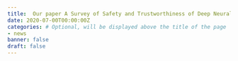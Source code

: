 ```yaml
---
title:  Our paper A Survey of Safety and Trustworthiness of Deep Neural Networks
date: 2020-07-00T00:00:00Z
categories: # Optional, will be displayed above the title of the page
- news
banner: false
draft: false
---
```

